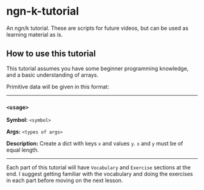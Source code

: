 # ngn-k-tutorial
An ngn/k tutorial. These are scripts for future videos, but can be used as learning material as is.

## How to use this tutorial

This tutorial assumes you have some beginner programming knowledge, and a basic understanding of arrays.

Primitive data will be given in this format:

---

### `<usage>` <primitive name>

**Symbol:** `<symbol>`

**Args:** `<types of args>`

**Description:** Create a dict with keys `x` and values `y`. `x` and `y` must be of equal length.

---

Each part of this tutorial will have `Vocabulary` and `Exercise` sections at the end. I suggest getting familiar with the vocabulary and doing the exercises in each part before moving on the next lesson. 